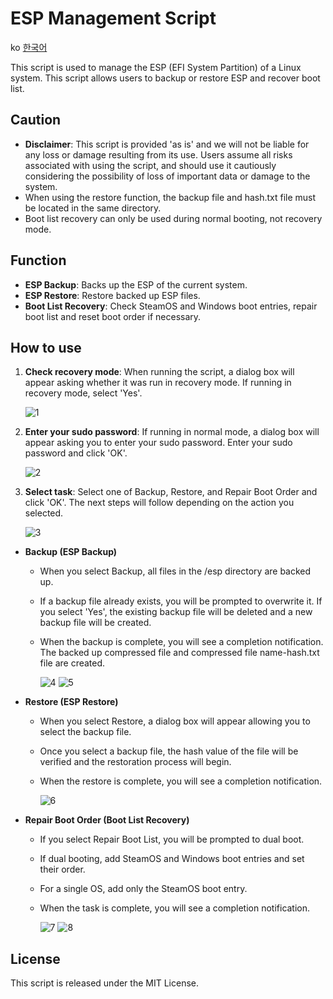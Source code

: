 # ESP Management Script

ko [한국어](README.ko.md)

This script is used to manage the ESP (EFI System Partition) of a Linux system. This script allows users to backup or restore ESP and recover boot list.

## Caution

- **Disclaimer**: This script is provided 'as is' and we will not be liable for any loss or damage resulting from its use. Users assume all risks associated with using the script, and should use it cautiously considering the possibility of loss of important data or damage to the system.
- When using the restore function, the backup file and hash.txt file must be located in the same directory.
- Boot list recovery can only be used during normal booting, not recovery mode.

## Function

- **ESP Backup**: Backs up the ESP of the current system.
- **ESP Restore**: Restore backed up ESP files.
- **Boot List Recovery**: Check SteamOS and Windows boot entries, repair boot list and reset boot order if necessary.

## How to use

1. **Check recovery mode**: When running the script, a dialog box will appear asking whether it was run in recovery mode. If running in recovery mode, select 'Yes'.

   ![1](https://github.com/Ma-cchiato/SteamDeck-ESP-Backup/assets/122413511/9b5c9426-96b0-40c4-81e5-5deb24c7c90e)

2. **Enter your sudo password**: If running in normal mode, a dialog box will appear asking you to enter your sudo password. Enter your sudo password and click 'OK'.

   ![2](https://github.com/Ma-cchiato/SteamDeck-ESP-Backup/assets/122413511/57de381c-5b6c-40c4-becc-839d3dd24e47)

3. **Select task**: Select one of Backup, Restore, and Repair Boot Order and click 'OK'. The next steps will follow depending on the action you selected.

   ![3](https://github.com/Ma-cchiato/SteamDeck-ESP-Backup/assets/122413511/cfc752d1-21ca-4a2c-ad86-0bee0eff0be2)

- **Backup (ESP Backup)**
  - When you select Backup, all files in the /esp directory are backed up.
  - If a backup file already exists, you will be prompted to overwrite it. If you select 'Yes', the existing backup file will be deleted and a new backup file will be created.
  - When the backup is complete, you will see a completion notification. The backed up compressed file and compressed file name-hash.txt file are created.

    ![4](https://github.com/Ma-cchiato/SteamDeck-ESP-Backup/assets/122413511/9534d789-8b98-4b60-8e4d-e3c302b01e21)
    ![5](https://github.com/Ma-cchiato/SteamDeck-ESP-Backup/assets/122413511/05557290-753d-48c3-919d-93f005c151b0)

- **Restore (ESP Restore)**
  - When you select Restore, a dialog box will appear allowing you to select the backup file.
  - Once you select a backup file, the hash value of the file will be verified and the restoration process will begin.
  - When the restore is complete, you will see a completion notification.

    ![6](https://github.com/Ma-cchiato/SteamDeck-ESP-Backup/assets/122413511/1e03f1e0-37d1-4b10-8ea2-d7ecc6030f84)

- **Repair Boot Order (Boot List Recovery)**
  - If you select Repair Boot List, you will be prompted to dual boot.
  - If dual booting, add SteamOS and Windows boot entries and set their order.
  - For a single OS, add only the SteamOS boot entry.
  - When the task is complete, you will see a completion notification.

    ![7](https://github.com/Ma-cchiato/SteamDeck-ESP-Backup/assets/122413511/191485cc-738c-4af1-802f-ba6c269b4780)
    ![8](https://github.com/Ma-cchiato/SteamDeck-ESP-Backup/assets/122413511/79d2b85d-5ff6-47a2-afb6-6e88852f7f9e)

## License

This script is released under the MIT License.

